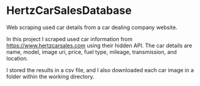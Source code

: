 # HertzCarSalesDatabase
Web scraping used car details from a car dealing company website.

In this project I scraped used car information from https://www.hertzcarsales.com using their hidden API.
The car details are name, model, image uri, price, fuel type, mileage, transmission, and location.

I stored the results in a csv file, and I also downloaded each car image in a folder within the working directory.


